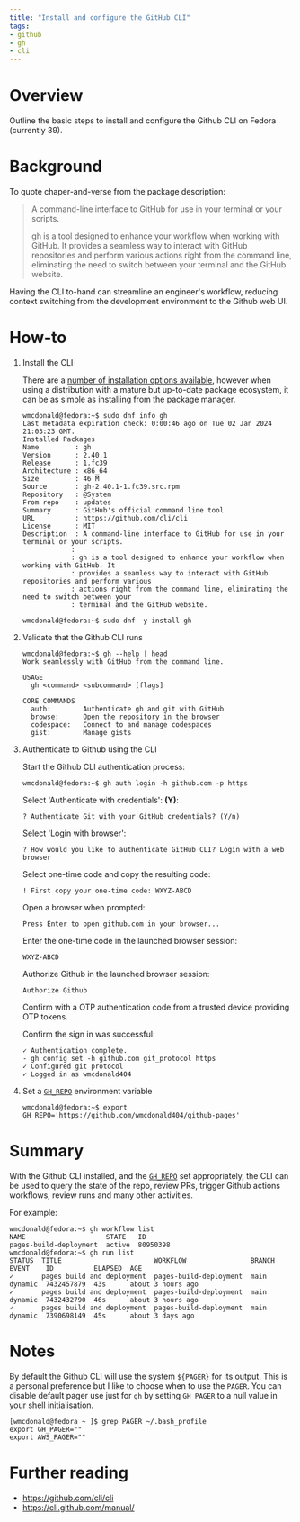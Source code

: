 ```yaml
---
title: "Install and configure the GitHub CLI"
tags:
- github
- gh
- cli
---
```


# Overview
Outline the basic steps to install and configure the Github CLI on Fedora (currently 39).

# Background
To quote chaper-and-verse from the package description:

> A command-line interface to GitHub for use in your terminal or your scripts.
>
> gh is a tool designed to enhance your workflow when working with GitHub. It provides a seamless way to interact with GitHub repositories and perform various actions right from the command line, eliminating the need to switch between your terminal and the GitHub website.

Having the CLI to-hand can streamline an engineer's workflow, reducing context switching from the development environment to the Github web UI.

# How-to
1. Install the CLI

    There are a [number of installation options available](https://github.com/cli/cli#installation), however when using a distribution with a mature but up-to-date package ecosystem, it can be as simple as installing from the package manager.

    ```shell
    wmcdonald@fedora:~$ sudo dnf info gh
    Last metadata expiration check: 0:00:46 ago on Tue 02 Jan 2024 21:03:23 GMT.
    Installed Packages
    Name         : gh
    Version      : 2.40.1
    Release      : 1.fc39
    Architecture : x86_64
    Size         : 46 M
    Source       : gh-2.40.1-1.fc39.src.rpm
    Repository   : @System
    From repo    : updates
    Summary      : GitHub's official command line tool
    URL          : https://github.com/cli/cli
    License      : MIT
    Description  : A command-line interface to GitHub for use in your terminal or your scripts.
                : 
                : gh is a tool designed to enhance your workflow when working with GitHub. It
                : provides a seamless way to interact with GitHub repositories and perform various
                : actions right from the command line, eliminating the need to switch between your
                : terminal and the GitHub website.

    wmcdonald@fedora:~$ sudo dnf -y install gh
    ```

2. Validate that the Github CLI runs

    ```shell
    wmcdonald@fedora:~$ gh --help | head
    Work seamlessly with GitHub from the command line.

    USAGE
      gh <command> <subcommand> [flags]

    CORE COMMANDS
      auth:        Authenticate gh and git with GitHub
      browse:      Open the repository in the browser
      codespace:   Connect to and manage codespaces
      gist:        Manage gists
    ```

3. Authenticate to Github using the CLI

    Start the Github CLI authentication process:
    ```shell
    wmcdonald@fedora:~$ gh auth login -h github.com -p https
    ```
    Select 'Authenticate with credentials': **(Y)**:
    ```shell
    ? Authenticate Git with your GitHub credentials? (Y/n) 
    ```
    Select 'Login with browser':
    ```shell
    ? How would you like to authenticate GitHub CLI? Login with a web browser
    ```
    Select one-time code and copy the resulting code:
    ```shell
    ! First copy your one-time code: WXYZ-ABCD
    ```
    Open a browser when prompted:
    ```shell
    Press Enter to open github.com in your browser... 
    ```
    Enter the one-time code in the launched browser session:
    ```shell
    WXYZ-ABCD
    ```
    Authorize Github in the launched browser session:
    ```shell
    Authorize Github
    ```
    Confirm with a OTP authentication code from a trusted device providing OTP tokens.

    Confirm the sign in was successful:
    ```shell
    ✓ Authentication complete.
    - gh config set -h github.com git_protocol https
    ✓ Configured git protocol
    ✓ Logged in as wmcdonald404
    ```

4. Set a [`GH_REPO`](https://cli.github.com/manual/gh_help_environment) environment variable

    ```shell
    wmcdonald@fedora:~$ export GH_REPO='https://github.com/wmcdonald404/github-pages' 
    ```

# Summary
With the Github CLI installed, and the [`GH_REPO`](https://cli.github.com/manual/gh_help_environment) set appropriately, the CLI can be used to query the state of the repo, review PRs, trigger Github actions workflows, review runs and many other activities.

For example:

```shell
wmcdonald@fedora:~$ gh workflow list
NAME                    STATE   ID      
pages-build-deployment  active  80950398
wmcdonald@fedora:~$ gh run list
STATUS  TITLE                       WORKFLOW                BRANCH  EVENT    ID          ELAPSED  AGE              
✓       pages build and deployment  pages-build-deployment  main    dynamic  7432457879  43s      about 3 hours ago
✓       pages build and deployment  pages-build-deployment  main    dynamic  7432432790  46s      about 3 hours ago
✓       pages build and deployment  pages-build-deployment  main    dynamic  7390698149  45s      about 3 days ago
```
# Notes
By default the Github CLI will use the system `${PAGER}` for its output. This is a personal preference but I like to choose when to use the `PAGER`. You can disable default pager use just for `gh` by setting `GH_PAGER` to a null value in your shell initialisation.

```shell
[wmcdonald@fedora ~ ]$ grep PAGER ~/.bash_profile 
export GH_PAGER=""
export AWS_PAGER=""
```

# Further reading
- https://github.com/cli/cli
- https://cli.github.com/manual/
